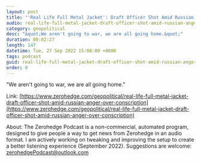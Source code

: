 ```yaml
---
layout: post
title: "'Real Life Full Metal Jacket': Draft Officer Shot Amid Russian Anger Over Conscription"
audio: real-life-full-metal-jacket-draft-officer-shot-amid-russian-anger-over-conscription-0
category: geopolitical
desc: "&quot;We aren't going to war, we are all going home.&quot;"
duration: 00:02:27
length: 147
datetime: Tue, 27 Sep 2022 15:00:00 +0000
tags: podcast
guid: real-life-full-metal-jacket-draft-officer-shot-amid-russian-anger-over-conscription-0
order: 0
---
```

&quot;We aren't going to war, we are all going home.&quot;

Link: [https://www.zerohedge.com/geopolitical/real-life-full-metal-jacket-draft-officer-shot-amid-russian-anger-over-conscription](https://www.zerohedge.com/geopolitical/real-life-full-metal-jacket-draft-officer-shot-amid-russian-anger-over-conscription)

About: The Zerohedge Podcast is a non-commercial, automated program, designed to give people a way to get news from Zerohedge in an audio format.  I am actively working on tweaking and improving the setup to create a better listening experience (September 2022).  Suggestions are welcome: [zerohedgePodcast@outlook.com](mailto:zerohedgePodcast@outlook.com)
